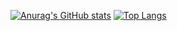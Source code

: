 [![Anurag's GitHub stats](https://github-readme-stats.vercel.app/api?username=AptS-1547&show_icons=true&theme=cobalt)](https://github.com/anuraghazra/github-readme-stats)
[![Top Langs](https://github-readme-stats.vercel.app/api/top-langs/?username=AptS-1547)](https://github.com/anuraghazra/github-readme-stats)
